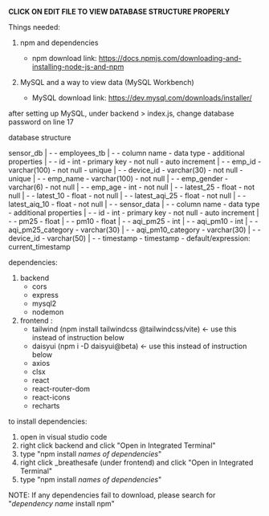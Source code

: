 **CLICK ON EDIT FILE TO VIEW DATABASE STRUCTURE PROPERLY**

Things needed:
1. npm and dependencies
   - npm download link: https://docs.npmjs.com/downloading-and-installing-node-js-and-npm

2. MySQL and a way to view data (MySQL Workbench)
   - MySQL download link: https://dev.mysql.com/downloads/installer/

after setting up MySQL, under backend > index.js, change database password on line 17

database structure

sensor_db
| - - employees_tb
  | - - column name         - data type        - additional properties
  | - - id                  - int              - primary key - not null - auto increment
  | - - emp_id              - varchar(100)     - not null - unique
  | - - device_id           - varchar(30)      - not null - unique
  | - - emp_name            - varchar(100)     - not null
  | - - emp_gender          - varchar(6)       - not null
  | - - emp_age             - int              - not null
  | - - latest_25           - float            - not null
  | - - latest_10           - float            - not null
  | - - latest_aqi_25       - float            - not null
  | - - latest_aiq_10       - float            - not null
| - - sensor_data
  | - - column name         - data type        - additional properties
  | - - id                  - int              - primary key - not null - auto increment
  | - - pm25                - float
  | - - pm10                - float
  | - - aqi_pm25            - int
  | - - aqi_pm10            - int
  | - - aqi_pm25_category   - varchar(30)
  | - - aqi_pm10_category   - varchar(30)
  | - - device_id           - varchar(50)
  | - - timestamp           - timestamp       - default/expression: current_timestamp

dependencies:
  1. backend
     - cors
     - express
     - mysql2
     - nodemon
  2. frontend :
     - tailwind (npm install tailwindcss @tailwindcss/vite) <- use this instead of instruction below
     - daisyui (npm i -D daisyui@beta) <- use this instead of instruction below
     - axios
     - clsx
     - react
     - react-router-dom
     - react-icons
     - recharts
       
to install dependencies:
1. open in visual studio code
2. right click backend and click "Open in Integrated Terminal"
3. type "npm install *names of dependencies*"
4. right click _breathesafe (under frontend) and click "Open in Integrated Terminal"
5. type "npm install *names of dependencies*"

NOTE: If any dependencies fail to download, please search for "*dependency name* install npm"
